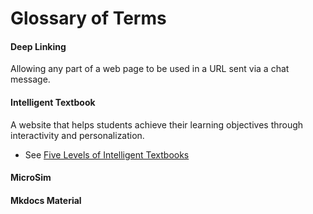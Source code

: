 # Glossary of Terms

#### Deep Linking

Allowing any part of a web page to be used in a URL sent via a chat message.

#### Intelligent Textbook

A website that helps students achieve their learning objectives through interactivity and personalization.

* See [Five Levels of Intelligent Textbooks](https://dmccreary.medium.com/five-levels-of-intelligent-textbooks-b81a4c1525a0)

#### MicroSim

#### Mkdocs Material

